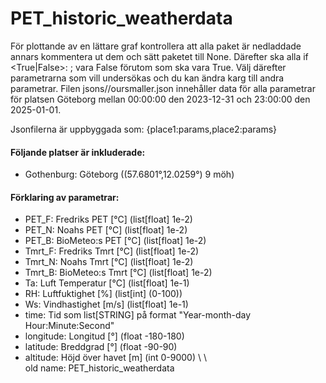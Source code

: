 # PET_historic_weatherdata
För plottande av en lättare graf kontrollera att alla paket är nedladdade annars kommentera ut dem och sätt paketet till None. 
Därefter ska alla if <True|False>: <something>; vara False förutom <whattoplot> som ska vara True.
Välj därefter parametrarna som vill undersökas och du kan ändra karg till andra parametrar.
Filen jsons//oursmaller.json innehåller data för alla parametrar för platsen Göteborg mellan 00:00:00 den 2023-12-31 och 23:00:00 den 2025-01-01.

Jsonfilerna är uppbyggada som: {place1:params,place2:params}

#### Följande platser är inkluderade: 
- Gothenburg: Göteborg ((57.6801°,12.0259°) 9 möh)

#### Förklaring av parametrar: 
- PET_F:      Fredriks PET    [°C]  (list[float] 1e-2) 
- PET_N:      Noahs PET       [°C]  (list[float] 1e-2) 
- PET_B:      BioMeteo:s PET  [°C]  (list[float] 1e-2) 
- Tmrt_F:     Fredriks Tmrt   [°C]  (list[float] 1e-2) 
- Tmrt_N:     Noahs Tmrt      [°C]  (list[float] 1e-2) 
- Tmrt_B:     BioMeteo:s Tmrt [°C]  (list[float] 1e-2) 
- Ta:         Luft Temperatur [°C]  (list[float] 1e-1) 
- RH:         Luftfuktighet   [%]   (list[int] (0-100))
- Ws:         Vindhastighet   [m/s] (list[float] 1e-1) 
- time:       Tid som list[STRING] på format "Year-month-day Hour:Minute:Second" 
- longitude:  Longitud        [°]   (float -180-180) 
- latitude:   Breddgrad       [°]   (float -90-90) 
- altitude:   Höjd över havet [m]   (int 0-9000) 
\ \ \
old name: PET_historic_weatherdata
